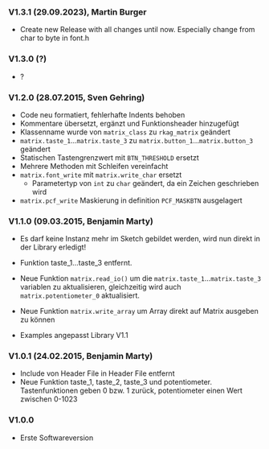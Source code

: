 ### V1.3.1 (29.09.2023), Martin Burger
- Create new Release with all changes until now. Especially change from char to byte in font.h

### V1.3.0 (?)
- ?

### V1.2.0 (28.07.2015, Sven Gehring)
- Code neu formatiert, fehlerhafte Indents behoben
- Kommentare übersetzt, ergänzt und Funktionsheader hinzugefügt
- Klassenname wurde von `matrix_class` zu `rkag_matrix` geändert
- `matrix.taste_1`...`matrix.taste_3` zu `matrix.button_1`...`matrix.button_3` geändert
- Statischen Tastengrenzwert mit `BTN_THRESHOLD` ersetzt
- Mehrere Methoden mit Schleifen vereinfacht
- `matrix.font_write` mit `matrix.write_char` ersetzt
    - Parametertyp von `int` zu `char` geändert, da ein Zeichen geschrieben wird
- `matrix.pcf_write` Maskierung in definition `PCF_MASKBTN` ausgelagert



### V1.1.0 (09.03.2015, Benjamin Marty) 
- Es darf keine Instanz mehr im Sketch gebildet werden, wird nun direkt in der Library erledigt!

- Funktion taste_1...taste_3 entfernt.
- Neue Funktion `matrix.read_io()` um die `matrix.taste_1`...`matrix.taste_3` variablen zu aktualisieren, gleichzeitig wird auch `matrix.potentiometer_0` aktualisiert.
- Neue Funktion `matrix.write_array` um Array direkt auf Matrix ausgeben zu können
- Examples angepasst Library V1.1


### V1.0.1 (24.02.2015, Benjamin Marty)
- Include von Header File in Header File entfernt
- Neue Funktion taste_1, taste_2, taste_3 und potentiometer. Tastenfunktionen geben 0 bzw. 1 zurück, potentiometer einen Wert zwischen 0-1023

### V1.0.0
- Erste Softwareversion